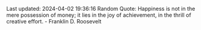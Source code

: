Last updated: 2024-04-02 19:36:16
Random Quote: Happiness is not in the mere possession of money; it lies in the joy of achievement, in the thrill of creative effort. - Franklin D. Roosevelt